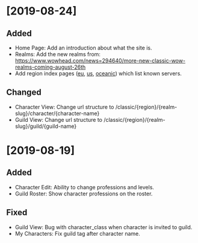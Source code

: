 # [2019-08-24]
## Added
 - Home Page: Add an introduction about what the site is.
 - Realms: Add the new realms from: https://www.wowhead.com/news=294640/more-new-classic-wow-realms-coming-august-26th
 - Add region index pages ([eu](https://wowtracker.xyz/classic/eu), [us](https://wowtracker.xyz/classic/us), [oceanic](https://wowtracker.xyz/classic/oceanic)) which list known servers.

## Changed
 - Character View: Change url structure to /classic/{region}/{realm-slug}/character/{character-name}
 - Guild View: Change url structure to /classic/{region}/{realm-slug}/guild/{guild-name}

# [2019-08-19]
## Added
 - Character Edit: Ability to change professions and levels.
 - Guild Roster: Show character professions on the roster.

## Fixed
 - Guild View: Bug with character_class when character is invited to guild.
 - My Characters: Fix guild tag after character name.
